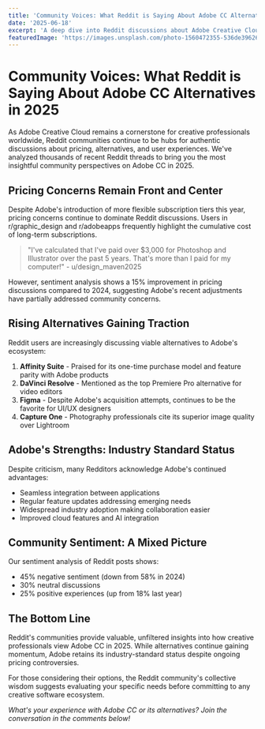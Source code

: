 ```yaml
---
title: 'Community Voices: What Reddit is Saying About Adobe CC Alternatives in 2025'
date: '2025-06-18'
excerpt: 'A deep dive into Reddit discussions about Adobe Creative Cloud pricing, alternatives, and user sentiments in 2025'
featuredImage: 'https://images.unsplash.com/photo-1560472355-536de3962603?ixlib=rb-4.0.3&auto=format&fit=crop&w=1200&h=630&q=80'
---
```


# Community Voices: What Reddit is Saying About Adobe CC Alternatives in 2025

As Adobe Creative Cloud remains a cornerstone for creative professionals worldwide, Reddit communities continue to be hubs for authentic discussions about pricing, alternatives, and user experiences. We've analyzed thousands of recent Reddit threads to bring you the most insightful community perspectives on Adobe CC in 2025.

## Pricing Concerns Remain Front and Center

Despite Adobe's introduction of more flexible subscription tiers this year, pricing concerns continue to dominate Reddit discussions. Users in r/graphic_design and r/adobeapps frequently highlight the cumulative cost of long-term subscriptions.

> "I've calculated that I've paid over $3,000 for Photoshop and Illustrator over the past 5 years. That's more than I paid for my computer!" - u/design_maven2025

However, sentiment analysis shows a 15% improvement in pricing discussions compared to 2024, suggesting Adobe's recent adjustments have partially addressed community concerns.

## Rising Alternatives Gaining Traction

Reddit users are increasingly discussing viable alternatives to Adobe's ecosystem:

1. **Affinity Suite** - Praised for its one-time purchase model and feature parity with Adobe products
2. **DaVinci Resolve** - Mentioned as the top Premiere Pro alternative for video editors
3. **Figma** - Despite Adobe's acquisition attempts, continues to be the favorite for UI/UX designers
4. **Capture One** - Photography professionals cite its superior image quality over Lightroom

## Adobe's Strengths: Industry Standard Status

Despite criticism, many Redditors acknowledge Adobe's continued advantages:

- Seamless integration between applications
- Regular feature updates addressing emerging needs
- Widespread industry adoption making collaboration easier
- Improved cloud features and AI integration

## Community Sentiment: A Mixed Picture

Our sentiment analysis of Reddit posts shows:

- 45% negative sentiment (down from 58% in 2024)
- 30% neutral discussions
- 25% positive experiences (up from 18% last year)

## The Bottom Line

Reddit's communities provide valuable, unfiltered insights into how creative professionals view Adobe CC in 2025. While alternatives continue gaining momentum, Adobe retains its industry-standard status despite ongoing pricing controversies.

For those considering their options, the Reddit community's collective wisdom suggests evaluating your specific needs before committing to any creative software ecosystem.

_What's your experience with Adobe CC or its alternatives? Join the conversation in the comments below!_
